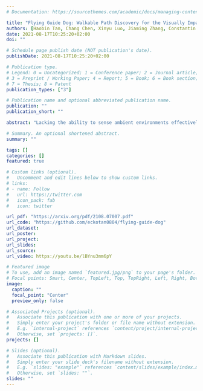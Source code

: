 ```yaml
---
# Documentation: https://sourcethemes.com/academic/docs/managing-content/

title: "Flying Guide Dog: Walkable Path Discovery for the Visually Impaired Utilizing Drones and Transformer-based Semantic Segmentation"
authors: [Haobin Tan, Chang Chen, Xinyu Luo, Jiaming Zhang, Constantin Seibold, Kailun Yang, Rainer Stiefelhagen]
date: 2021-08-17T10:25:20+02:00
doi: ""

# Schedule page publish date (NOT publication's date).
publishDate: 2021-08-17T10:25:20+02:00

# Publication type.
# Legend: 0 = Uncategorized; 1 = Conference paper; 2 = Journal article;
# 3 = Preprint / Working Paper; 4 = Report; 5 = Book; 6 = Book section;
# 7 = Thesis; 8 = Patent
publication_types: ["3"]

# Publication name and optional abbreviated publication name.
publication: ""
publication_short: ""

abstract: "Lacking the ability to sense ambient environments effectively, blind and visually impaired people (BVIP) face difficulty in walking outdoors, especially in urban areas. Therefore, tools for assisting BVIP are of great importance. In this paper, we propose a novel \"flying guide dog\" prototype for BVIP assistance using drone and street view semantic segmentation. Based on the walkable areas extracted from the segmentation prediction, the drone can adjust its movement automatically and thus lead the user to walk along the walkable path. By recognizing the color of pedestrian traffic lights, our prototype can help the user to cross a street safely. Furthermore, we introduce a new dataset named Pedestrian and Vehicle Traffic Lights (PVTL), which is dedicated to traffic light recognition. The result of our user study in real-world scenarios shows that our prototype is effective and easy to use, providing new insight into BVIP assistance."

# Summary. An optional shortened abstract.
summary: ""

tags: []
categories: []
featured: true

# Custom links (optional).
#   Uncomment and edit lines below to show custom links.
# links:
# - name: Follow
#   url: https://twitter.com
#   icon_pack: fab
#   icon: twitter

url_pdf: "https://arxiv.org/pdf/2108.07007.pdf"
url_code: "https://github.com/eckotan0804/flying-guide-dog"
url_dataset:
url_poster:
url_project: 
url_slides:
url_source:
url_video: https://youtu.be/lBYnu3mm6pY

# Featured image
# To use, add an image named `featured.jpg/png` to your page's folder. 
# Focal points: Smart, Center, TopLeft, Top, TopRight, Left, Right, BottomLeft, Bottom, BottomRight.
image:
  caption: ""
  focal_point: "Center"
  preview_only: false

# Associated Projects (optional).
#   Associate this publication with one or more of your projects.
#   Simply enter your project's folder or file name without extension.
#   E.g. `internal-project` references `content/project/internal-project/index.md`.
#   Otherwise, set `projects: []`.
projects: []

# Slides (optional).
#   Associate this publication with Markdown slides.
#   Simply enter your slide deck's filename without extension.
#   E.g. `slides: "example"` references `content/slides/example/index.md`.
#   Otherwise, set `slides: ""`.
slides: ""
---
```

